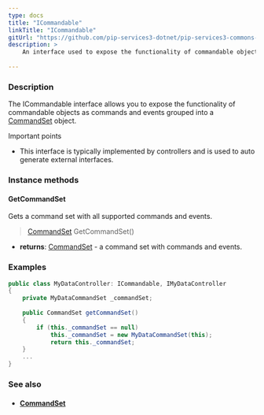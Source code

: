 ```yaml
---
type: docs
title: "ICommandable"
linkTitle: "ICommandable"
gitUrl: "https://github.com/pip-services3-dotnet/pip-services3-commons-dotnet"
description: > 
    An interface used to expose the functionality of commandable objects as commands and events grouped into a [CommandSet](../command_set) object.
    
---
```


### Description

The ICommandable interface allows you to expose the functionality of commandable objects as commands and events grouped into a [CommandSet](../command_set) object.

Important points

- This interface is typically implemented by controllers and is used to auto generate external interfaces. 

### Instance methods

#### GetCommandSet
Gets a command set with all supported commands and events.

> [CommandSet](../command_set) GetCommandSet()

- **returns**: [CommandSet](../command_set) - a command set with commands and events.

### Examples

```cs
public class MyDataController: ICommandable, IMyDataController
{
    private MyDataCommandSet _commandSet;
    
    public CommandSet getCommandSet() 
    {
        if (this._commandSet == null)
            this._commandSet = new MyDataCommandSet(this);
            return this._commandSet;
    }
    ...
}

```

### See also
- #### [CommandSet](../command_set)
